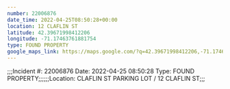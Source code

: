 ```yaml
---
number: 22006876
date_time: 2022-04-25T08:50:28+00:00
location: 12 CLAFLIN ST
latitude: 42.39671998412206
longitude: -71.17463761881754
type: FOUND PROPERTY
google_maps_link: https://maps.google.com/?q=42.39671998412206,-71.17463761881754
---
```


;;;Incident #: 22006876  Date: 2022-04-25 08:50:28   Type: FOUND PROPERTY;;;;;;Location: CLAFLIN ST PARKING LOT / 12 CLAFLIN ST;;;
